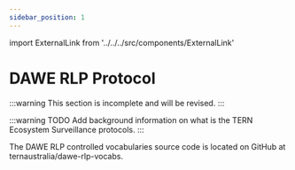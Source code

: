 ```yaml
---
sidebar_position: 1
---
```


import ExternalLink from '../../../src/components/ExternalLink'

# DAWE RLP Protocol

:::warning
This section is incomplete and will be revised.
:::

:::warning TODO
Add background information on what is the TERN Ecosystem Surveillance protocols.
:::

The DAWE RLP controlled vocabularies source code is located on GitHub at <ExternalLink href="https://github.com/ternaustralia/dawe-rlp-vocabs">ternaustralia/dawe-rlp-vocabs</ExternalLink>.
